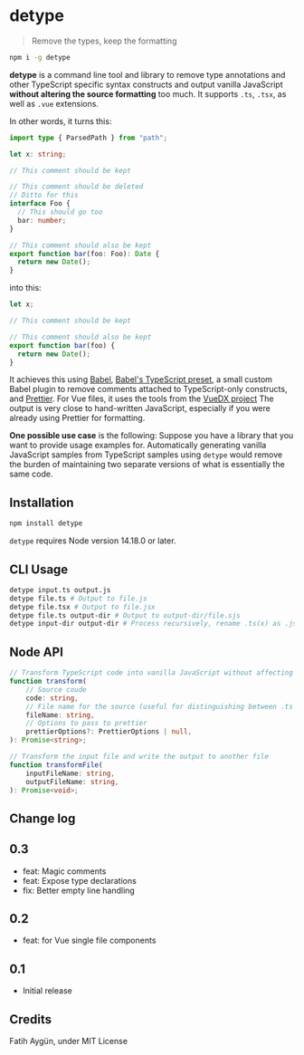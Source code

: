 # detype

> Remove the types, keep the formatting

```sh
npm i -g detype
```

**detype** is a command line tool and library to remove type annotations and other TypeScript specific syntax constructs and output vanilla JavaScript **without altering the source formatting** too much. It supports `.ts`, `.tsx`, as well as `.vue` extensions.

In other words, it turns this:

```ts
import type { ParsedPath } from "path";

let x: string;

// This comment should be kept

// This comment should be deleted
// Ditto for this
interface Foo {
  // This should go too
  bar: number;
}

// This comment should also be kept
export function bar(foo: Foo): Date {
  return new Date();
}
```

into this:

```js
let x;

// This comment should be kept

// This comment should also be kept
export function bar(foo) {
  return new Date();
}
```

It achieves this using [Babel](https://babeljs.io/), [Babel's TypeScript preset](https://babeljs.io/docs/en/babel-preset-typescript), a small custom Babel plugin to remove comments attached to TypeScript-only constructs, and [Prettier](https://prettier.io/). For Vue files, it uses the tools from the [VueDX project](https://github.com/vuedx/languagetools) The output is very close to hand-written JavaScript, especially if you were already using Prettier for formatting.

**One possible use case** is the following: Suppose you have a library that you want to provide usage examples for. Automatically generating vanilla JavaScript samples from TypeScript samples using `detype` would remove the burden of maintaining two separate versions of what is essentially the same code.

## Installation

```sh
npm install detype
```

`detype` requires Node version 14.18.0 or later.

## CLI Usage

```sh
detype input.ts output.js
detype file.ts # Output to file.js
detype file.tsx # Output to file.jsx
detype file.ts output-dir # Output to output-dir/file.sjs
detype input-dir output-dir # Process recursively, rename .ts(x) as .js(x)
```

## Node API

```ts
// Transform TypeScript code into vanilla JavaScript without affecting the formatting
function transform(
	// Source coude
	code: string,
	// File name for the source (useful for distinguishing between .ts and .tsx)
	fileName: string,
	// Options to pass to prettier
	prettierOptions?: PrettierOptions | null,
): Promise<string>;

// Transform the input file and write the output to another file
function transformFile(
	inputFileName: string,
	outputFileName: string,
): Promise<void>;
```

## Change log
## 0.3
- feat: Magic comments
- feat: Expose type declarations
- fix: Better empty line handling

## 0.2
- feat: for Vue single file components

## 0.1
- Initial release

## Credits
Fatih Aygün, under MIT License